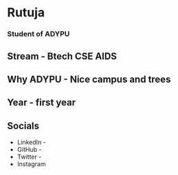 # Rutuja
### Student of ADYPU 

## Stream - Btech CSE AIDS
## Why ADYPU - Nice campus and trees
## Year - first year

## Socials
* LinkedIn - 
* GitHub - 
* Twitter - 
* Instagram
